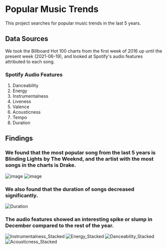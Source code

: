 # Popular Music Trends

This project searches for popular music trends in the last 5 years. 

## Data Sources

We took the Billboard Hot 100 charts from the first week of 2016 up until the present week (2021-06-19), and looked at Spotify's audio features attributed to each song. 

### Spotify Audio Features

1. Danceability
2. Energy
3. Instrumentalness
4. Liveness
5. Valence
6. Acousticness
7. Tempo
8. Duration

## Findings

### We found that the most popular song from the last 5 years is Blinding Lights by The Weeknd, and the artist with the most songs in the charts is Drake. 

![image](https://user-images.githubusercontent.com/68654923/123173531-be492600-d44c-11eb-8bec-2d98d3d3c832.png)
![image](https://user-images.githubusercontent.com/68654923/123173563-c903bb00-d44c-11eb-9592-3484d98bd24a.png)

### We also found that the duration of songs decreased significantly. 

![Duration](https://user-images.githubusercontent.com/68654923/123184170-23a71200-d461-11eb-857f-1bd7c6773c41.png)


### The audio features showed an interesting spike or slump in December compared to the rest of the year. 

![Instrumentalness_Stacked](https://user-images.githubusercontent.com/68654923/123184230-41747700-d461-11eb-8fe3-499483316ffa.png)
![Energy_Stacked](https://user-images.githubusercontent.com/68654923/123184248-4b967580-d461-11eb-8da5-e9e28968cada.png)
![Danceability_Stacked](https://user-images.githubusercontent.com/68654923/123184256-505b2980-d461-11eb-8454-4a9e1e82aec4.png)
![Acousticness_Stacked](https://user-images.githubusercontent.com/68654923/123184264-54874700-d461-11eb-92ef-b252ab0abd00.png)




